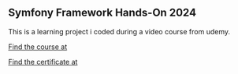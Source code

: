 ## Symfony Framework Hands-On 2024

This is a learning project i coded during a video course from udemy.

[Find the course at ](https://www.udemy.com/share/106VZe3@vL8qfNtKSGlWUgV1SwJ66EqViuj66yOVzeNX6AJCk2qGuhFuumqvKaYolVQ_n1_K/)

[Find the certificate at](https://www.udemy.com/certificate/UC-b0e9024c-516f-42f4-990c-f106b98e6622/)
